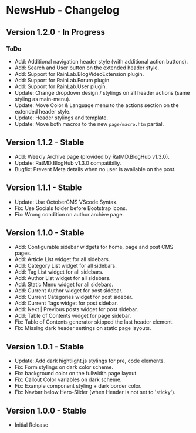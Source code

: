 NewsHub - Changelog
=======================

Version 1.2.0 - In Progress
---------------------------
### ToDo
- Add: Additional navigation header style (with additional action buttons).
- Add: Search and User button on the extended header style.
- Add: Support for RainLab.BlogVideoExtension plugin.
- Add: Support for RainLab.Forum plugin.
- Add: Support for RainLab.User plugin.
- Update: Change dropdown design / stylings on all header actions (same styling as main-menu).
- Update: Move Color & Language menu to the actions section on the extended header style.
- Update: Header stylings and template.
- Update: Move both macros to the new `page/macro.htm` partial.

Version 1.1.2 - Stable
----------------------
- Add: Weekly Archive page (provided by RatMD.BlogHub v1.3.0).
- Update: RatMD.BlogHub v1.3.0 compatibiliy.
- Bugfix: Prevent Meta details when no user is available on the post.

Version 1.1.1 - Stable
----------------------
- Update: Use OctoberCMS VScode Syntax.
- Fix: Use Socials folder before Bootstrap icons.
- Fix: Wrong condition on author archive page.

Version 1.1.0 - Stable
----------------------
- Add: Configurable sidebar widgets for home, page and post CMS pages.
- Add: Article List widget for all sidebars.
- Add: Category List widget for all sidebars.
- Add: Tag List widget for all sidebars.
- Add: Author List widget for all sidebars.
- Add: Static Menu widget for all sidebars.
- Add: Current Author widget for post sidebar.
- Add: Current Categories widget for post sidebar.
- Add: Current Tags widget for post sidebar.
- Add: Next | Previous posts widget for post sidebar.
- Add: Table of Contents widget for page sidebar.
- Fix: Table of Contents generator skipped the last header element.
- Fix: Missing dark header settings on static page layouts.


Version 1.0.1 - Stable
----------------------
- Update: Add dark hightlight.js stylings for pre, code elements.
- Fix: Form stylings on dark color scheme.
- Fix: background color on the fullwidth page layout.
- Fix: Callout Color variables on dark scheme.
- Fix: Example component styling + dark border color.
- Fix: Navbar below Hero-Slider (when Header is not set to 'sticky').


Version 1.0.0 - Stable
----------------------
- Initial Release
